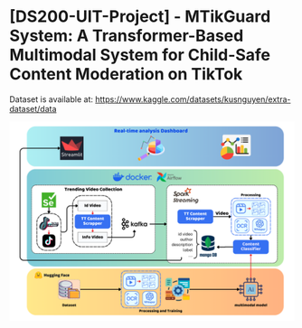 # [DS200-UIT-Project] - MTikGuard System: A Transformer-Based Multimodal System for Child-Safe Content Moderation on TikTok

Dataset is available at: https://www.kaggle.com/datasets/kusnguyen/extra-dataset/data

<p align="center">
  <img src="./images/proposed-system.png" alt="Overview of the MTikGuard system." width="600">
</p>
